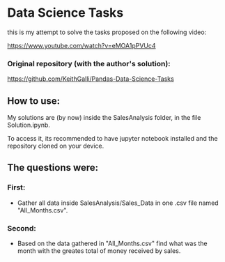 # Data Science Tasks

this is my attempt to solve the tasks proposed on the following video:

https://www.youtube.com/watch?v=eMOA1pPVUc4

### Original repository (with the author's solution):

https://github.com/KeithGalli/Pandas-Data-Science-Tasks


## How to use:

My solutions are (by now) inside the SalesAnalysis folder, in the file Solution.ipynb.

To access it, its recommended to have jupyter notebook installed and the repository cloned on your device.

## The questions were:

### First:

 * Gather all data inside SalesAnalysis/Sales_Data in one .csv file named "All_Months.csv".

### Second:
 
 * Based on the data gathered in "All_Months.csv" find what was the month with the greates total of money received by sales.
